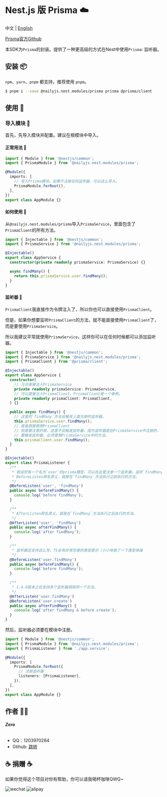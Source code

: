 # Nest.js 版 Prisma ☁️

中文 | [English](./README_EN.md)

[Prisma官方Github](https://github.com/prisma)

本SDK为`Prisma`的封装。提供了一种更高级的方式在Nest中使用`Prisma`: 监听器。

## 安装 📦

`npm`、`yarn`、`pnpm` 都支持，推荐使用 `pnpm`。

```bash
$ pnpm i --save @nailyjs.nest.modules/prisma prisma @prisma/client
```

## 使用 👋

### 导入模块 🧩

首先，先导入模块并配置。建议在根模块中导入。

#### 正常用法 🚀

```typescript
import { Module } from '@nestjs/common';
import { PrismaModule } from '@nailyjs.nest.modules/prisma';

@Module({
  imports: [
    // 导入Prisma模块。如果不注册任何监听器，可以这么导入。
    PrismaModule.forRoot(),
  ],
})
export class AppModule {}
```

#### 如何使用 🍞

从`@nailyjs.nest.modules/prisma`导入`PrismaService`，里面包含了`PrismaClient`的所有方法。

```typescript
import { Injectable } from '@nestjs/common';
import { PrismaService } from '@nailyjs.nest.modules/prisma';

@Injectable()
export class AppService {
  constructor(private readonly prismaService: PrismaService) {}

  async findMany() {
    return this.prismaService.user.findMany();
  }
}
```

#### 监听器 🎉

`PrismaClient`我直接作为令牌注入了，所以你也可以直接使用`PrismaClient`。

但是，如果你想要监听`PrismaClient`的方法，就不能直接使用`PrismaClient`了，而是要使用`PrismaService`。

所以我建议平常就使用`PrismaService`，这样你可以在任何时候都可以添加监听器。

```typescript
import { Injectable } from '@nestjs/common';
import { PrismaService } from '@nailyjs.nest.modules/prisma';
import { PrismaClient } from '@prisma/client';

@Injectable()
export class AppService {
  constructor(
    // 允许直接注入PrismaService
    private readonly prismaService: PrismaService,
    // 可以直接注入PrismaClient。PrismaClient是一个单例。
    private readonly prismaClient: PrismaClient,
  ) {}

  public async findMany() {
    // 这里的`findMany`方法会触发上面注册的监听器。
    this.prismaService.user.findMany();
    // 或者直接使用PrismaClient
    // 但是要注意的是，这里不会触发监听器，因为监听器是在PrismaService中注册的，
    // 要触发监听器，必须使用PrismaService中的方法。
    this.prismaClient.user.findMany();
  }
}

@Injectable()
export class PrismaListener {
  /**
   * 假设您有一个名为`user`的prisma模型，可以在这里注册一个监听器，监听`findMany`事件。
   * BeforeListen顾名思义，就是在`findMany`方法执行之前执行的方法。
   */
  @BeforeListen('user', 'findMany')
  public async beforeFindMany() {
    console.log('before findMany');
  }

  /**
   * AfterListen顾名思义，就是在`findMany`方法执行之后执行的方法。
   */
  @AfterListen('user', 'findMany')
  public async afterFindMany() {
    console.log('after findMany');
  }

  /**
   * 监听器还支持这么写。TS会有非常完善的类型提示（小小地做了一下类型体操
   */
  @BeforeListen('user.findMany')
  public async beforeFindMany() {
    console.log('before findMany');
  }

  /**
   * 1.4.0版本之后支持多个监听器调用同一个方法。
   */
  @AfterListen('user.findMany')
  @BeforeListen('user.create')
  public async afterFindMany() {
    console.log('after findMany & before create');
  }
}
```

然后，监听器必须要在模块中注册。

```typescript
import { Module } from '@nestjs/common';
import { PrismaModule } from '@nailyjs.nest.modules/prisma';
import { PrismaListener } from './app.service';

@Module({
  imports: [
    PrismaModule.forRoot({
      // 注册监听器
      listeners: [PrismaListener],
    }),
  ],
})
export class AppModule {}
```

## 作者 👨‍💻

###### **Zero**

- QQ：1203970284
- Gtihub: [跳转](https://groupguanfang/groupguanfang)

## ☕️ 捐赠 ☕️

如果你觉得这个项目对你有帮助，你可以请我喝杯咖啡QWQ~

![wechat](./screenshots/wechat.jpg)
![alipay](./screenshots/alipay.jpg)
